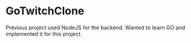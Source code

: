 # GoTwitchClone

Previous project used NodeJS for the backend. Wanted to learn GO and implemented it for this project.
